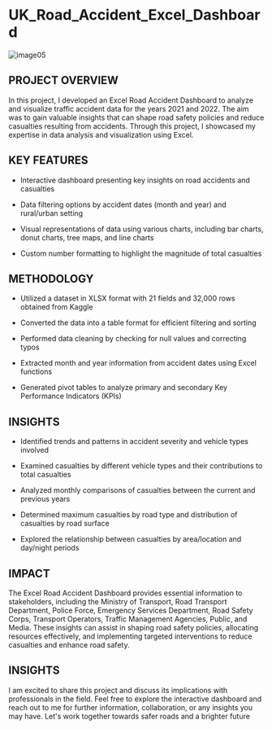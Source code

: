 # UK_Road_Accident_Excel_Dashboard
![image05](https://github.com/quintongoodman/UK_Road_Accident_Excel_Dashboard/assets/52218871/f821f9fb-f06e-4950-ada6-5272e5e3d8ff)
## PROJECT OVERVIEW

In this project, I developed an Excel Road Accident Dashboard to analyze and visualize traffic accident data for the years 2021 and 2022. The aim was to gain valuable insights that can shape road safety policies and reduce casualties resulting from accidents. Through this project, I showcased my expertise in data analysis and visualization using Excel.

## KEY FEATURES

- Interactive dashboard presenting key insights on road accidents and casualties

- Data filtering options by accident dates (month and year) and rural/urban setting

- Visual representations of data using various charts, including bar charts, donut charts, tree maps, and line charts

- Custom number formatting to highlight the magnitude of total casualties

 
## METHODOLOGY

- Utilized a dataset in XLSX format with 21 fields and 32,000 rows obtained from Kaggle

- Converted the data into a table format for efficient filtering and sorting

- Performed data cleaning by checking for null values and correcting typos

- Extracted month and year information from accident dates using Excel functions

- Generated pivot tables to analyze primary and secondary Key Performance Indicators (KPIs)

 
## INSIGHTS

- Identified trends and patterns in accident severity and vehicle types involved

- Examined casualties by different vehicle types and their contributions to total casualties

- Analyzed monthly comparisons of casualties between the current and previous years

- Determined maximum casualties by road type and distribution of casualties by road surface

- Explored the relationship between casualties by area/location and day/night periods

 
## IMPACT

The Excel Road Accident Dashboard provides essential information to stakeholders, including the Ministry of Transport, Road Transport Department, Police Force, Emergency Services Department, Road Safety Corps, Transport Operators, Traffic Management Agencies, Public, and Media. These insights can assist in shaping road safety policies, allocating resources effectively, and implementing targeted interventions to reduce casualties and enhance road safety.

## INSIGHTS

I am excited to share this project and discuss its implications with professionals in the field. Feel free to explore the interactive dashboard and reach out to me for further information, collaboration, or any insights you may have. Let's work together towards safer roads and a brighter future
